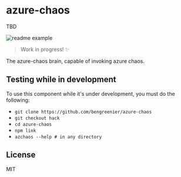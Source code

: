 # azure-chaos

TBD

![readme example](#bad-link)

> Work in progress! :sparkles:

The azure-chaos brain, capable of invoking azure chaos.

## Testing while in development

To use this component while it's under development, you must do the following:

+ `git clone https://github.com/bengreenier/azure-chaos`
+ `git checkout hack`
+ `cd azure-chaos`
+ `npm link`
+ `azchaos --help # in any directory`

## License

MIT